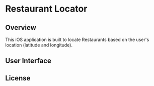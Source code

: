 # Restaurant Locator

Overview
--------------

This iOS application is built to locate Restaurants based on the user's location (latitude and longitude).

User Interface
--------------

License
--------------

